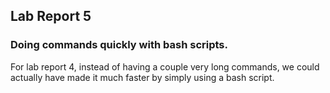 ## Lab Report 5

### Doing commands quickly with bash scripts.

For lab report 4, instead of having a couple very long commands, we could actually have made it much faster by simply using a bash script.
